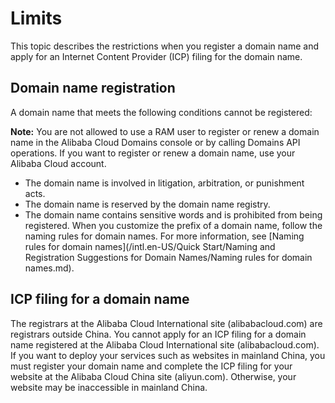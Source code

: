 # Limits

This topic describes the restrictions when you register a domain name and apply for an Internet Content Provider \(ICP\) filing for the domain name.

## Domain name registration

A domain name that meets the following conditions cannot be registered:

**Note:** You are not allowed to use a RAM user to register or renew a domain name in the Alibaba Cloud Domains console or by calling Domains API operations. If you want to register or renew a domain name, use your Alibaba Cloud account.

-   The domain name is involved in litigation, arbitration, or punishment acts.
-   The domain name is reserved by the domain name registry.
-   The domain name contains sensitive words and is prohibited from being registered. When you customize the prefix of a domain name, follow the naming rules for domain names. For more information, see [Naming rules for domain names](/intl.en-US/Quick Start/Naming and Registration Suggestions for Domain Names/Naming rules for domain names.md).

## ICP filing for a domain name

The registrars at the Alibaba Cloud International site \(alibabacloud.com\) are registrars outside China. You cannot apply for an ICP filing for a domain name registered at the Alibaba Cloud International site \(alibabacloud.com\). If you want to deploy your services such as websites in mainland China, you must register your domain name and complete the ICP filing for your website at the Alibaba Cloud China site \(aliyun.com\). Otherwise, your website may be inaccessible in mainland China.

